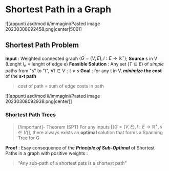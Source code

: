 
# Shortest Path in a Graph

![[appunti asd/mod ii/immagini/Pasted image 20230308092458.png|center|500]]

## Shortest Path Problem

**Input** : Weighted connected graph $\langle G=(V,E),l:E\to \mathbb R^+\rangle$; **Source** s in V 
(Lenght $l_e$ = lenght of edge e)
**Feasible Solution** : Any set ($T\subseteq E$) of _simple_ paths from "s" to "t", $\forall t\in V : t\neq s$ 
**Goal** : for any t in V, **_minimize_ the cost** of the **s-t path**

> cost of path = sum of edge costs in path

![[appunti asd/mod ii/immagini/Pasted image 20230308092938.png|center]]

### Shortest Path Trees

>[!important]- Theorem (SPT)
>For any inputs $[\langle G=(V,E),l:E\to\mathbb R^+,s\in V\rangle]$, there always exists an **optimal** solution that forms a Spanning Tree for G

**Proof** : Esay consequence of the _**Principle of Sub-Optimal**_ of Shortest Paths in a graph with positive weights : 

>"Any sub-path of a shortest pats is a shortest path"

